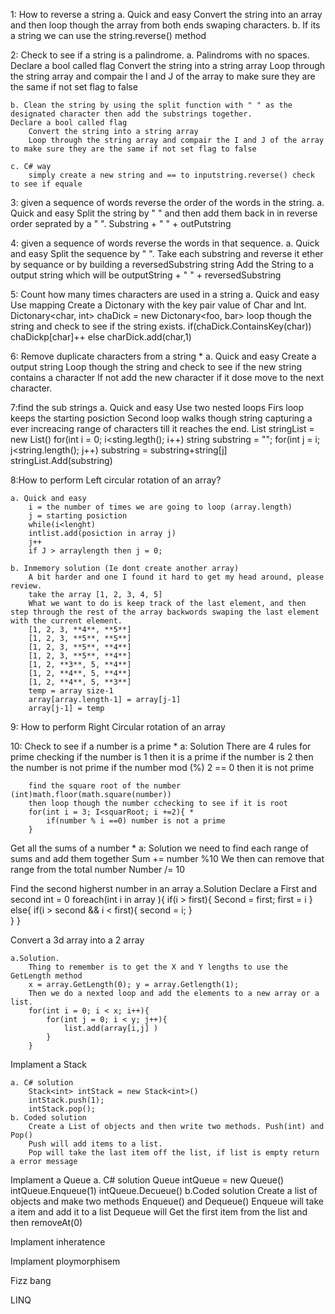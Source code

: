 
1: How to reverse a string
	a. Quick and easy
		Convert the string into an array and then loop though the array from both ends swaping characters.
	b. If its a string we can use the string.reverse() method

2: Check to see if a string is a palindrome.
	a. Palindroms with no spaces.
		Declare a bool called flag
		Convert the string into a string array
		Loop through the string array and compair the I and J of the array to make sure they are the same if not set flag to false
	
	b. Clean the string by using the split function with " " as the designated character then add the substrings together.
	Declare a bool called flag
		Convert the string into a string array
		Loop through the string array and compair the I and J of the array to make sure they are the same if not set flag to false

	c. C# way
		simply create a new string and == to inputstring.reverse() check to see if equale

3: given a sequence of words reverse the order of the words in the string.
	a. Quick and easy
			Split the string by " " and then add them back in in reverse order seprated by a " ". 
			Substring + " " + outPutstring

4: given a sequence of words reverse the words in that sequence.
	a. Quick and easy
		Split the sequence by " ".
		Take each substring and reverse it ether by sequance or by building a reversedSubstring string
		Add the String to a output string which will be outputString + " " + reversedSubstring

5: Count how many times characters are used in a string
	a. Quick and easy
		Use mapping 
		Create a Dictonary with the key pair value of Char and Int. Dictonary<char, int> chaDick = new Dictonary<foo, bar>
		loop though the string and check to see if the string exists.
		if(chaDick.ContainsKey(char))
			chaDickp[char]++
		else
			charDick.add(char,1)

6: Remove duplicate characters from a string *
	a. Quick and easy
		 Create a output string
		 Loop though the string and check to see if the new string contains a character
		 If not add the new character
		 if it dose move to the next character.

7:find the sub strings
	a. Quick and easy
		Use two nested loops
		Firs loop keeps the starting posiction
		Second loop walks though string capturing a ever increacing range of characters till it reaches the end.
			List<string> stringList = new List<string>()
			for(int i = 0; i<sting.legth(); i++)
				string substring = "";
				for(int j = i; j<string.length(); j++)
					substring = substring+string[j]
				stringList.Add(substring)

8:How to perform Left circular rotation of an array?

	a. Quick and easy
		i = the number of times we are going to loop (array.length)
		j = starting posiction
		while(i<lenght)
		intlist.add(posiction in array j)
		j++
		if J > arraylength then j = 0;

	b. Inmemory solution (Ie dont create another array)
		A bit harder and one I found it hard to get my head around, please review.
		take the array [1, 2, 3, 4, 5]
		What we want to do is keep track of the last element, and then step through the rest of the array backwords swaping the last element with the current element.
		[1, 2, 3, **4**, **5**]
		[1, 2, 3, **5**, **5**]
		[1, 2, 3, **5**, **4**]
		[1, 2, 3, **5**, **4**]
		[1, 2, **3**, 5, **4**]
		[1, 2, **4**, 5, **4**]
		[1, 2, **4**, 5, **3**]
		temp = array size-1
		array[array.length-1] = array[j-1]
		array[j-1] = temp

9: How to perform Right Circular rotation of an array

10: Check to see if a number is a prime *
	a: Solution
		There are 4 rules for prime checking
		if the number is 1 then it is a prime
		if the number is 2 then the number is not prime
		if the number mod (%) 2 == 0 then it is not prime

		find the square root of the number (int)math.floor(math.square(number))
		then loop though the number cchecking to see if it is root
		for(int i = 3; I<squarRoot; i +=2){ *
			if(number % i ==0) number is not a prime
		}

Get all the sums of a number *
	a: Solution
		we need to find each range of sums and add them together 
		Sum += number %10
		We then can remove that range from the total number
		Number /= 10

Find the second higherst number in an array
	a.Solution
		Declare a First and second int  = 0
		foreach(int i in array ){
			if(i > first){
				Second = first;
				first = i
			} else{
				if(i > second && i < first){
					second = i;
				}	
			}
		}

Convert a 3d array into a 2 array

	a.Solution.
		Thing to remember is to get the X and Y lengths to use the GetLength method
		x = array.GetLength(0); y = array.Getlength(1);
		Then we do a nexted loop and add the elements to a new array or a list.
		for(int i = 0; i < x; i++){
			for(int j = 0; i < y; j++){
				list.add(array[i,j] )
			}
		}

Implament a Stack

	a. C# solution
		Stack<int> intStack = new Stack<int>()
		intStack.push(1);
		intStack.pop();
	b. Coded solution
		Create a List of objects and then write two methods. Push(int) and Pop()
		Push will add items to a list.
		Pop will take the last item off the list, if list is empty return a error message	

Implament a Queue
	a. C# solution
		Queue<int> intQueue = new Queue<int>()
		intQueue.Enqueue(1)
		intQueue.Decueue()
	b.Coded solution
		Create a list of objects and make two methods Enqueue() and Dequeue()
		Enqueue will take a item and add it to a list
		Dequeue will Get the first item from the list and then removeAt(0)

Implament inheratence
	

Implament ploymorphisem

Fizz bang

LINQ